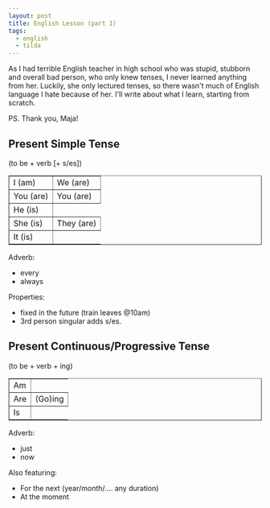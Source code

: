 ```yaml
---
layout: post
title: English Lesson (part 1)
tags:
  - english
  - tilda
---
```


As I had terrible English teacher in high school who was stupid, stubborn and
overall bad person, who only knew tenses, I never learned anything from her.
Luckily, she only lectured tenses, so there wasn't much of English language I
hate because of her. I'll write about what I learn, starting from scratch.

PS. Thank you, Maja!

Present Simple Tense
--------------------

(to be + verb [+ s/es])

<table border>
  <tr>
    <td>I (am)</td>
    <td>We (are)</td>
  </tr>
  <tr>
    <td>You (are)</td>
    <td>You (are)</td>
  </tr>
  <tr>
    <td>He (is)</td>
  </tr>
  <tr>
    <td>She (is)</td>
    <td>They (are)</td>
  </tr>
  <tr>
    <td>It (is)</td>
  </tr>
</table>

Adverb:

- every
- always

Properties:

- fixed in the future (train leaves @10am)
- 3rd person singular adds s/es.


Present Continuous/Progressive Tense
------------------------------------

(to be + verb + ing)

<table border>
  <tr>
    <td>Am</td>
  </tr>
  <tr>
    <td>Are</td>
    <td>(Go)ing</td>
  </tr>
  <tr>
    <td>Is</td>
  </tr>
</table>

Adverb:

  - just
  - now

Also featuring:

  - For the next (year/month/.... any duration)
  - At the moment
